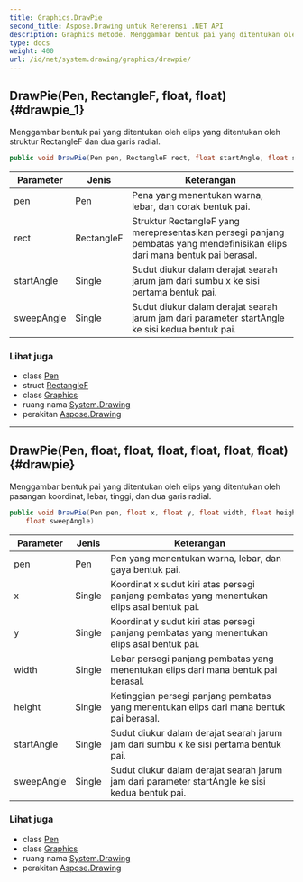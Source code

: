 ```yaml
---
title: Graphics.DrawPie
second_title: Aspose.Drawing untuk Referensi .NET API
description: Graphics metode. Menggambar bentuk pai yang ditentukan oleh elips yang ditentukan oleh struktur RectangleF dan dua garis radial.
type: docs
weight: 400
url: /id/net/system.drawing/graphics/drawpie/
---
```

## DrawPie(Pen, RectangleF, float, float) {#drawpie_1}

Menggambar bentuk pai yang ditentukan oleh elips yang ditentukan oleh struktur RectangleF dan dua garis radial.

```csharp
public void DrawPie(Pen pen, RectangleF rect, float startAngle, float sweepAngle)
```

| Parameter | Jenis | Keterangan |
| --- | --- | --- |
| pen | Pen | Pena yang menentukan warna, lebar, dan corak bentuk pai. |
| rect | RectangleF | Struktur RectangleF yang merepresentasikan persegi panjang pembatas yang mendefinisikan elips dari mana bentuk pai berasal. |
| startAngle | Single | Sudut diukur dalam derajat searah jarum jam dari sumbu x ke sisi pertama bentuk pai. |
| sweepAngle | Single | Sudut diukur dalam derajat searah jarum jam dari parameter startAngle ke sisi kedua bentuk pai. |

### Lihat juga

* class [Pen](../../pen/)
* struct [RectangleF](../../rectanglef/)
* class [Graphics](../)
* ruang nama [System.Drawing](../../graphics/)
* perakitan [Aspose.Drawing](../../../)

---

## DrawPie(Pen, float, float, float, float, float, float) {#drawpie}

Menggambar bentuk pai yang ditentukan oleh elips yang ditentukan oleh pasangan koordinat, lebar, tinggi, dan dua garis radial.

```csharp
public void DrawPie(Pen pen, float x, float y, float width, float height, float startAngle, 
    float sweepAngle)
```

| Parameter | Jenis | Keterangan |
| --- | --- | --- |
| pen | Pen | Pen yang menentukan warna, lebar, dan gaya bentuk pai. |
| x | Single | Koordinat x sudut kiri atas persegi panjang pembatas yang menentukan elips asal bentuk pai. |
| y | Single | Koordinat y sudut kiri atas persegi panjang pembatas yang menentukan elips asal bentuk pai. |
| width | Single | Lebar persegi panjang pembatas yang menentukan elips dari mana bentuk pai berasal. |
| height | Single | Ketinggian persegi panjang pembatas yang menentukan elips dari mana bentuk pai berasal. |
| startAngle | Single | Sudut diukur dalam derajat searah jarum jam dari sumbu x ke sisi pertama bentuk pai. |
| sweepAngle | Single | Sudut diukur dalam derajat searah jarum jam dari parameter startAngle ke sisi kedua bentuk pai. |

### Lihat juga

* class [Pen](../../pen/)
* class [Graphics](../)
* ruang nama [System.Drawing](../../graphics/)
* perakitan [Aspose.Drawing](../../../)


